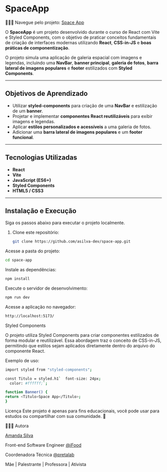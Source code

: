 # SpaceApp

👩🏾‍💻 Navegue pelo projeto:
[Space App](https://space-app-asilva.vercel.app/)

O **SpaceApp** é um projeto desenvolvido durante o curso de React com Vite e Styled Components, com o objetivo de praticar conceitos fundamentais de criação de interfaces modernas utilizando **React**, **CSS-in-JS** e **boas práticas de componentização**.

O projeto simula uma aplicação de galeria espacial com imagens e legendas, incluindo uma **NavBar**, **banner principal**, **galeria de fotos**, **barra lateral de imagens populares** e **footer** estilizados com **Styled Components**.

---

## Objetivos de Aprendizado

- Utilizar **styled-components** para criação de uma **NavBar** e estilização de um **banner**.
- Projetar e implementar **componentes React reutilizáveis** para exibir imagens e legendas.
- Aplicar **estilos personalizados e acessíveis** a uma galeria de fotos.
- Adicionar uma **barra lateral de imagens populares** e um **footer funcional**.

---

## Tecnologias Utilizadas

- **React**
- **Vite**
- **JavaScript (ES6+)**
- **Styled Components**
- **HTML5 / CSS3**

---

## Instalação e Execução

Siga os passos abaixo para executar o projeto localmente.

1. Clone este repositório:
   ```bash
   git clone https://github.com/asilva-dev/space-app.git
   ```

Acesse a pasta do projeto:

```bash
cd space-app
```

Instale as dependências:

```bash
npm install
```

Execute o servidor de desenvolvimento:

```bash
npm run dev
```

Acesse a aplicação no navegador:

```bash
http://localhost:5173/
```

Styled Components

O projeto utiliza Styled Components para criar componentes estilizados de forma modular e reutilizável. Essa abordagem traz o conceito de CSS-in-JS, permitindo que estilos sejam aplicados diretamente dentro do arquivo do componente React.

Exemplo de uso:

```bash
import styled from "styled-components";

const Titulo = styled.h1`  font-size: 24px;
  color: #ffffff;`;

function Banner() {
return <Titulo>Space App</Titulo>;
}
```

Licença
Este projeto é apenas para fins educacionais, você pode usar para estudos ou compartilhar com sua comunidade. 💜

👩🏾‍💻 Autora

[Amanda Silva](https://www.linkedin.com/in/amanda-silva-dev/)

Front-end Software Engineer [@iFood](https://www.instagram.com/ifoodbrasil/)

Coordenadora Técnica [@pretalab](https://www.instagram.com/pretalab_/)

Mãe | Palestrante | Professora | Ativista
